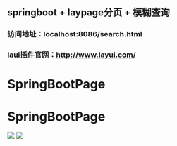 ## springboot + laypage分页  + 模糊查询
### 访问地址：localhost:8086/search.html
### laui插件官网：http://www.layui.com/
# SpringBootPage
# SpringBootPage
![](https://github.com/971829286/SpringBootPage/tree/master/src/main/resources/static/imageimg_url/1.png)
![](https://github.com/971829286/SpringBootPage/tree/master/src/main/resources/static/imageimg_url/2.png)
